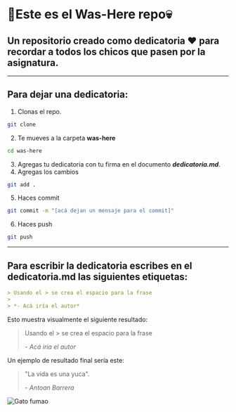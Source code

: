 # 📝Este es el Was-Here repo💀
## Un repositorio creado como dedicatoria ❤️ para recordar a todos los chicos que pasen por la asignatura.
---

## Para dejar una dedicatoria:
1. Clonas el repo.
```bash
git clone
```
2. Te mueves a la carpeta **was-here**
```bash
cd was-here
```
3. Agregas tu dedicatoria con tu firma en el documento ***dedicatoria.md***.
4. Agregas los cambios
```bash
git add .
```
5. Haces commit
```bash
git commit -m "[acá dejan un mensaje para el commit]"
```
6. Haces push
```bash
git push
```

---

## Para escribir la dedicatoria escribes en el **dedicatoria.md** las siguientes etiquetas:

```markdown
> Usando el > se crea el espacio para la frase
>
> *- Acá iría el autor*
```

Esto muestra visualmente el siguiente resultado:

> Usando el > se crea el espacio para la frase
>
> *- Acá iría el autor*

Un ejemplo de resultado final sería este:

> "La vida es una yuca".
>
> *- Antoan Barrera*

![Gato fumao](https://preview.redd.it/any-talented-shitpost-artistd-willing-to-create-a-v0-5turkws5vmte1.jpeg?width=640&crop=smart&auto=webp&s=020f7b5d0b6d96747ed9b2fc4737d74a7a321a54)